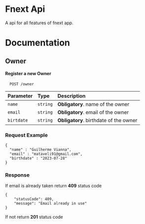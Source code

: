 # Fnext Api

A api for all features of fnext app.

# Documentation

## Owner

#### Register a new Owner

```http
  POST /owner
```

| Parameter  | Type     | Description                            |
| :--------- | :------- | :------------------------------------- |
| `name`     | `string` | **Obligatory**. name of the owner      |
| `email`    | `string` | **Obligatory**. email of the owner     |
| `birtdate` | `string` | **Obligatory**. birthdate of the owner |

### Request Example

```
{
  "name" : "Guilherme Vianna", 
  "email" : "mataveli91@gmail.com",
  "birthdate" : "2023-07-28" 
}
```
### Response
If email is already taken return **409** status code

```http
{
	"statusCode": 409,
	"message": "Email already in use"
}
```

If not return **201** status code

